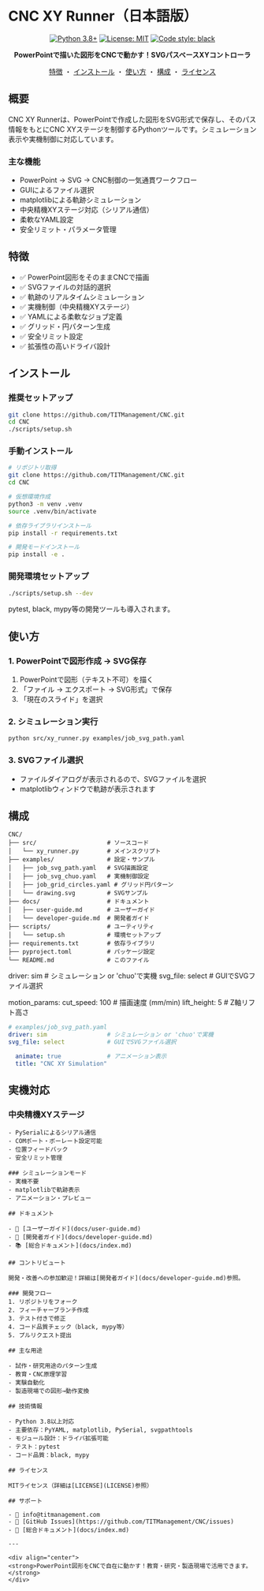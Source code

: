 # CNC XY Runner（日本語版）

<div align="center">

[![Python 3.8+](https://img.shields.io/badge/python-3.8+-blue.svg)](https://www.python.org/downloads/release/python-380/)
[![License: MIT](https://img.shields.io/badge/License-MIT-yellow.svg)](https://opensource.org/licenses/MIT)
[![Code style: black](https://img.shields.io/badge/code%20style-black-000000.svg)](https://github.com/psf/black)

**PowerPointで描いた図形をCNCで動かす！SVGパスベースXYコントローラ**

[特徴](#特徴) ・ [インストール](#インストール) ・ [使い方](#使い方) ・ [構成](#構成) ・ [ライセンス](#ライセンス)

</div>

## 概要

CNC XY Runnerは、PowerPointで作成した図形をSVG形式で保存し、そのパス情報をもとにCNC XYステージを制御するPythonツールです。シミュレーション表示や実機制御に対応しています。

### 主な機能

- PowerPoint → SVG → CNC制御の一気通貫ワークフロー
- GUIによるファイル選択
- matplotlibによる軌跡シミュレーション
- 中央精機XYステージ対応（シリアル通信）
- 柔軟なYAML設定
- 安全リミット・パラメータ管理

## 特徴

- ✅ PowerPoint図形をそのままCNCで描画
- ✅ SVGファイルの対話的選択
- ✅ 軌跡のリアルタイムシミュレーション
- ✅ 実機制御（中央精機XYステージ）
- ✅ YAMLによる柔軟なジョブ定義
- ✅ グリッド・円パターン生成
- ✅ 安全リミット設定
- ✅ 拡張性の高いドライバ設計

## インストール

### 推奨セットアップ

```bash
git clone https://github.com/TITManagement/CNC.git
cd CNC
./scripts/setup.sh
```

### 手動インストール

```bash
# リポジトリ取得
git clone https://github.com/TITManagement/CNC.git
cd CNC

# 仮想環境作成
python3 -m venv .venv
source .venv/bin/activate

# 依存ライブラリインストール
pip install -r requirements.txt

# 開発モードインストール
pip install -e .
```

### 開発環境セットアップ

```bash
./scripts/setup.sh --dev
```

pytest, black, mypy等の開発ツールも導入されます。

## 使い方

### 1. PowerPointで図形作成 → SVG保存
1. PowerPointで図形（テキスト不可）を描く
2. 「ファイル → エクスポート → SVG形式」で保存
3. 「現在のスライド」を選択

### 2. シミュレーション実行
```bash
python src/xy_runner.py examples/job_svg_path.yaml
```

### 3. SVGファイル選択
- ファイルダイアログが表示されるので、SVGファイルを選択
- matplotlibウィンドウで軌跡が表示されます

## 構成

```
CNC/
├── src/                    # ソースコード
│   └── xy_runner.py        # メインスクリプト
├── examples/               # 設定・サンプル
│   ├── job_svg_path.yaml   # SVG描画設定
│   ├── job_svg_chuo.yaml   # 実機制御設定
│   ├── job_grid_circles.yaml # グリッド円パターン
│   └── drawing.svg         # SVGサンプル
├── docs/                   # ドキュメント
│   ├── user-guide.md       # ユーザーガイド
│   └── developer-guide.md  # 開発者ガイド
├── scripts/                # ユーティリティ
│   └── setup.sh            # 環境セットアップ
├── requirements.txt        # 依存ライブラリ
├── pyproject.toml          # パッケージ設定
└── README.md               # このファイル
```
driver: sim                 # シミュレーション or 'chuo'で実機
svg_file: select            # GUIでSVGファイル選択

motion_params:
  cut_speed: 100            # 描画速度 (mm/min)
  lift_height: 5            # Z軸リフト高さ

```yaml
# examples/job_svg_path.yaml
driver: sim                 # シミュレーション or 'chuo'で実機
svg_file: select            # GUIでSVGファイル選択

  animate: true             # アニメーション表示
  title: "CNC XY Simulation"
```


## 実機対応

### 中央精機XYステージ
```
- PySerialによるシリアル通信
- COMポート・ボーレート設定可能
- 位置フィードバック
- 安全リミット管理

### シミュレーションモード
- 実機不要
- matplotlibで軌跡表示
- アニメーション・プレビュー

## ドキュメント

- 📖 [ユーザーガイド](docs/user-guide.md)
- 🔧 [開発者ガイド](docs/developer-guide.md)
- 📚 [総合ドキュメント](docs/index.md)

## コントリビュート

開発・改善への参加歓迎！詳細は[開発者ガイド](docs/developer-guide.md)参照。

### 開発フロー
1. リポジトリをフォーク
2. フィーチャーブランチ作成
3. テスト付きで修正
4. コード品質チェック（black, mypy等）
5. プルリクエスト提出

## 主な用途

- 試作・研究用途のパターン生成
- 教育・CNC原理学習
- 実験自動化
- 製造現場での図形→動作変換

## 技術情報

- Python 3.8以上対応
- 主要依存：PyYAML, matplotlib, PySerial, svgpathtools
- モジュール設計：ドライバ拡張可能
- テスト：pytest
- コード品質：black, mypy

## ライセンス

MITライセンス（詳細は[LICENSE](LICENSE)参照）

## サポート

- 📧 info@titmanagement.com
- 🐛 [GitHub Issues](https://github.com/TITManagement/CNC/issues)
- 📖 [総合ドキュメント](docs/index.md)

---

<div align="center">
<strong>PowerPoint図形をCNCで自在に動かす！教育・研究・製造現場で活用できます。</strong>
</div>